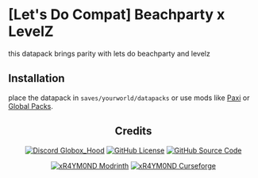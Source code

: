 # [Let's Do Compat] Beachparty x LevelZ

this datapack brings parity with lets do beachparty and levelz

## Installation
place the datapack in `saves/yourworld/datapacks` or use mods like [Paxi](https://modrinth.com/mod/paxi) or [Global Packs](https://modrinth.com/mod/globalpacks).

<center>

## Credits
<a href="https://discord.gg/2peBqWRwVp" target="_blank">
<img alt="Discord Globox_Hood" src="https://img.shields.io/discord/745451299713056791?color=7289DA&label=DISCORD&logo=discord&logoColor=white&style=for-the-badge"></a>
<a href="https://github.com/xR4YM0ND/NutritionZ/blob/1.21/LICENSE" target="_blank">
<img alt="GitHub License" src="https://img.shields.io/github/license/xR4YM0ND/NutritionZ?style=for-the-badge"></a>
<a href="https://github.com/xR4YM0ND/NutritionZ" target="_blank">
<img alt="GitHub Source Code" src="https://img.shields.io/badge/Github-Source_Code-lightgrey?style=for-the-badge"></a>
<p></p>
<a href="https://modrinth.com/user/xR4YM0ND" target="_blank">
<img alt="xR4YM0ND Modrinth" src="https://img.shields.io/badge/Modrinth-xR4YM0ND-1bd96a?style=for-the-badge"></a>
<a href="https://legacy.curseforge.com/members/spigotde/projects" target="_blank"><img alt="xR4YM0ND Curseforge" src="https://img.shields.io/badge/Curseforge-xR4YM0ND-f16436?style=for-the-badge"></a>
<p></p>
</center>
